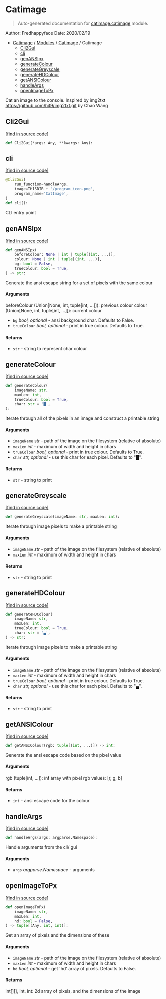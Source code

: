 # Catimage

> Auto-generated documentation for [catimage.catimage](../../../catimage/catimage.py) module.

Author: Fredhappyface
Date: 2020/02/19

- [Catimage](../README.md#catimage-index) / [Modules](../MODULES.md#catimage-modules) / [Catimage](index.md#catimage) / Catimage
    - [Cli2Gui](#cli2gui)
    - [cli](#cli)
    - [genANSIpx](#genansipx)
    - [generateColour](#generatecolour)
    - [generateGreyscale](#generategreyscale)
    - [generateHDColour](#generatehdcolour)
    - [getANSIColour](#getansicolour)
    - [handleArgs](#handleargs)
    - [openImageToPx](#openimagetopx)

Cat an image to the console. Inspired by img2txt
https://github.com/hit9/img2txt.git by Chao Wang

## Cli2Gui

[[find in source code]](../../../catimage/catimage.py#L26)

```python
def Cli2Gui(*args: Any, **kwargs: Any):
```

## cli

[[find in source code]](../../../catimage/catimage.py#L246)

```python
@Cli2Gui(
    run_function=handleArgs,
    image=THISDIR + '/program_icon.png',
    program_name='CatImage',
)
def cli():
```

CLI entry point

## genANSIpx

[[find in source code]](../../../catimage/catimage.py#L88)

```python
def genANSIpx(
    beforeColour: None | int | tuple[(int, ...)],
    colour: None | int | tuple[(int, ...)],
    bg: bool = False,
    trueColour: bool = True,
) -> str:
```

Generate the ansi escape string for a set of pixels with the same
colour

#### Arguments

beforeColour (Union[None, int, tuple[int, ...]]): previous colour
colour (Union[None, int, tuple[int, ...]]): current colour
- `bg` *bool, optional* - ansi background char. Defaults to False.
- `trueColour` *bool, optional* - print in true colour. Defaults to True.

#### Returns

- `str` - string to represent char colour

## generateColour

[[find in source code]](../../../catimage/catimage.py#L170)

```python
def generateColour(
    imageName: str,
    maxLen: int,
    trueColour: bool = True,
    char: str = '█',
):
```

Iterate through all of the pixels in an image and construct a printable
string

#### Arguments

- `imageName` *str* - path of the image on the filesystem (relative of
absolute)
- `maxLen` *int* - maximum of width and height in chars
- `trueColour` *bool, optional* - print in true colour. Defaults to True.
- `char` *str, optional* - use this char for each pixel. Defaults to "█".

#### Returns

- `str` - string to print

## generateGreyscale

[[find in source code]](../../../catimage/catimage.py#L203)

```python
def generateGreyscale(imageName: str, maxLen: int):
```

Iterate through image pixels to make a printable string

#### Arguments

- `imageName` *str* - path of the image on the filesystem (relative of
absolute)
- `maxLen` *int* - maximum of width and height in chars

#### Returns

- `str` - string to print

## generateHDColour

[[find in source code]](../../../catimage/catimage.py#L123)

```python
def generateHDColour(
    imageName: str,
    maxLen: int,
    trueColour: bool = True,
    char: str = '▄',
) -> str:
```

Iterate through image pixels to make a printable string

#### Arguments

- `imageName` *str* - path of the image on the filesystem (relative of
absolute)
- `maxLen` *int* - maximum of width and height in chars
- `trueColour` *bool, optional* - print in true colour. Defaults to True.
- `char` *str, optional* - use this char for each pixel. Defaults to "▄".

#### Returns

- `str` - string to print

## getANSIColour

[[find in source code]](../../../catimage/catimage.py#L73)

```python
def getANSIColour(rgb: tuple[(int, ...)]) -> int:
```

Generate the ansi escape code based on the pixel value

#### Arguments

rgb (tuple[int, ...]): int array with pixel rgb values: [r, g, b]

#### Returns

- `int` - ansi escape code for the colour

## handleArgs

[[find in source code]](../../../catimage/catimage.py#L226)

```python
def handleArgs(args: argparse.Namespace):
```

Handle arguments from the cli/ gui

#### Arguments

- `args` *argparse.Namespace* - arguments

## openImageToPx

[[find in source code]](../../../catimage/catimage.py#L45)

```python
def openImageToPx(
    imageName: str,
    maxLen: int,
    hd: bool = False,
) -> tuple[(Any, int, int)]:
```

Get an array of pixels and the dimensions of these

#### Arguments

- `imageName` *str* - path of the image on the filesystem (relative of
absolute)
- `maxLen` *int* - maximum of width and height in chars
- `hd` *bool, optional* - get 'hd' array of pixels. Defaults to False.

#### Returns

int[][], int, int: 2d array of pixels, and the dimensions of the image
